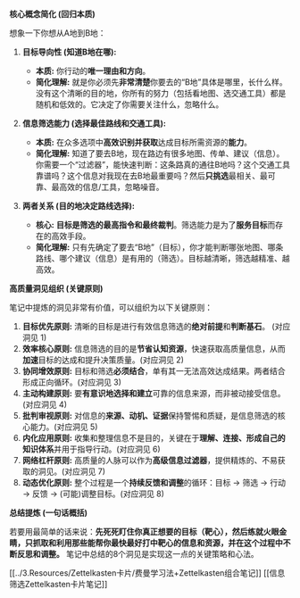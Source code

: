 
**核心概念简化 (回归本质)**

想象一下你想从A地到B地：

1.  **目标导向性 (知道B地在哪):**
    *   **本质:** 你行动的**唯一理由和方向**。
    *   **简化理解:** 就是你必须先**非常清楚**你要去的“B地”具体是哪里，长什么样。没有这个清晰的目的地，你所有的努力（包括看地图、选交通工具）都是随机和低效的。它决定了你需要关注什么，忽略什么。

2.  **信息筛选能力 (选择最佳路线和交通工具):**
    *   **本质:** 在众多选项中**高效识别并获取**达成目标所需资源的**能力**。
    *   **简化理解:** 知道了要去B地，现在路边有很多地图、传单、建议（信息）。你需要一个“过滤器”，能快速判断：这条路真的通往B地吗？这个交通工具靠谱吗？这个信息对我现在去B地最重要吗？然后**只挑选**最相关、最可靠、最高效的信息/工具，忽略噪音。

3.  **两者关系 (目的地决定路线选择):**
    *   **核心:** **目标是筛选的最高指令和最终裁判**。筛选能力是为了**服务目标**而存在的高效手段。
    *   **简化理解:** 只有先确定了要去“B地”（目标），你才能判断哪张地图、哪条路线、哪个建议（信息）是有用的（筛选）。目标越清晰，筛选越精准、越高效。

**高质量洞见组织 (关键原则)**

笔记中提炼的洞见非常有价值，可以组织为以下关键原则：

1.  **目标优先原则:** 清晰的目标是进行有效信息筛选的**绝对前提**和**判断基石**。 (对应洞见 1)
2.  **效率核心原则:** 信息筛选的目的是**节省认知资源**，快速获取高质量信息，从而**加速**目标的达成和提升决策质量。(对应洞见 2)
3.  **协同增效原则:** 目标和筛选**必须结合**，单有其一无法高效达成结果。两者结合形成正向循环。(对应洞见 3)
4.  **主动构建原则:** 要**有意识地选择和建立**可靠的信息来源，而非被动接受信息。(对应洞见 4)
5.  **批判审视原则:** 对信息的**来源、动机、证据**保持警惕和质疑，是信息筛选的核心能力。(对应洞见 5)
6.  **内化应用原则:** 收集和整理信息不是目的，关键在于**理解、连接、形成自己的知识体系**并用于指导行动。(对应洞见 6)
7.  **网络杠杆原则:** 高质量的人脉可以作为**高级信息过滤器**，提供精炼的、不易获取的洞见。(对应洞见 7)
8.  **动态优化原则:** 整个过程是一个**持续反馈和调整**的循环：目标 -> 筛选 -> 行动 -> 反馈 -> (可能)调整目标。(对应洞见 8)



**总结提炼 (一句话概括)**

若要用最简单的话来说：**先死死盯住你真正想要的目标（靶心），然后练就火眼金睛，只抓取和利用那些能帮你最快最好打中靶心的信息和资源，并在这个过程中不断反思和调整。** 笔记中总结的8个洞见是实现这一点的关键策略和心法。


[[../3.Resources/Zettelkasten卡片/费曼学习法+Zettelkasten组合笔记]] 
[[信息筛选Zettelkasten卡片笔记]]
